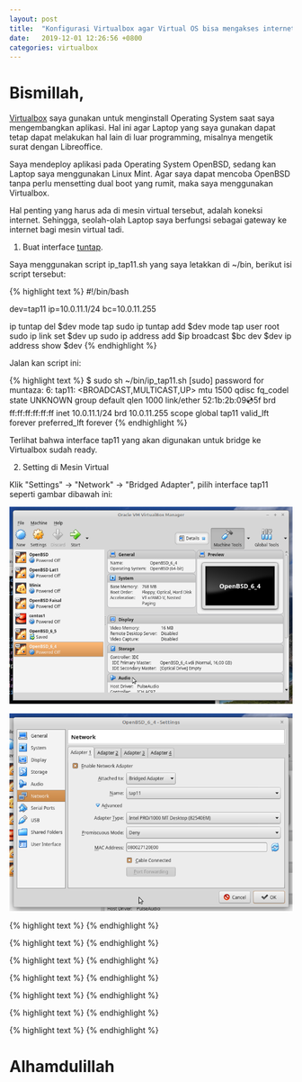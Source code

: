 ```yaml
---
layout: post
title:  "Konfigurasi Virtualbox agar Virtual OS bisa mengakses internet"
date:   2019-12-01 12:26:56 +0800
categories: virtualbox
---
```


# Bismillah,

[Virtualbox](https://www.virtualbox.org/) saya gunakan untuk menginstall Operating System saat
saya mengembangkan aplikasi. Hal ini agar Laptop yang saya gunakan
dapat tetap dapat melakukan hal lain di luar programming, misalnya
mengetik surat dengan Libreoffice.

Saya mendeploy aplikasi pada Operating System OpenBSD, sedang kan
Laptop saya menggunakan Linux Mint. Agar saya dapat mencoba OpenBSD
tanpa perlu mensetting dual boot yang rumit, maka saya menggunakan
Virtualbox.

Hal penting yang harus ada di mesin virtual tersebut, adalah koneksi
internet. Sehingga, seolah-olah Laptop saya berfungsi sebagai
gateway ke internet bagi mesin virtual tadi.

1. Buat interface [tuntap](https://en.wikipedia.org/wiki/TUN/TAP).

Saya menggunakan script ip_tap11.sh yang saya letakkan di ~/bin, berikut
isi script tersebut:

{% highlight text %}
#!/bin/bash

dev=tap11
ip=10.0.11.1/24
bc=10.0.11.255


ip tuntap del $dev mode tap
sudo ip tuntap add $dev mode tap user root
sudo ip link set $dev up
sudo ip address add $ip broadcast $bc dev $dev
ip address show $dev
{% endhighlight %}

Jalan kan script ini:

{% highlight text %}
$ sudo sh ~/bin/ip_tap11.sh
[sudo] password for muntaza:
6: tap11: <BROADCAST,MULTICAST,UP> mtu 1500 qdisc fq_codel state UNKNOWN group default qlen 1000
    link/ether 52:1b:2b:09:cd:5f brd ff:ff:ff:ff:ff:ff
    inet 10.0.11.1/24 brd 10.0.11.255 scope global tap11
       valid_lft forever preferred_lft forever
{% endhighlight %}

Terlihat bahwa interface tap11 yang akan digunakan untuk bridge ke Virtualbox
sudah ready.

2. Setting di Mesin Virtual

Klik "Settings" -> "Network" -> "Bridged Adapter", pilih interface tap11
seperti gambar dibawah ini:

![Gambar1](/assets/virtualbox1.png)

![Gambar2](/assets/virtualbox2.png)



{% highlight text %}
{% endhighlight %}

{% highlight text %}
{% endhighlight %}

{% highlight text %}
{% endhighlight %}

{% highlight text %}
{% endhighlight %}

{% highlight text %}
{% endhighlight %}

{% highlight text %}
{% endhighlight %}

{% highlight text %}
{% endhighlight %}

# Alhamdulillah

